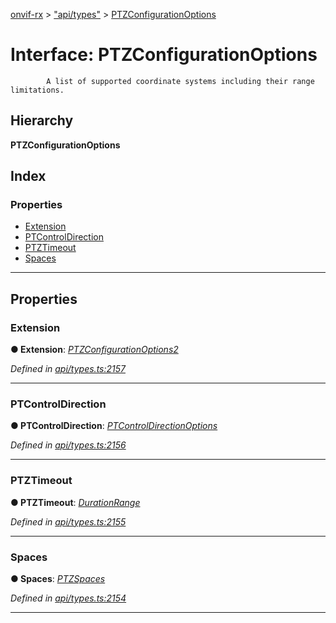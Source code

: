 [onvif-rx](../README.md) > ["api/types"](../modules/_api_types_.md) > [PTZConfigurationOptions](../interfaces/_api_types_.ptzconfigurationoptions.md)

# Interface: PTZConfigurationOptions

```
        A list of supported coordinate systems including their range limitations.
```

## Hierarchy

**PTZConfigurationOptions**

## Index

### Properties

* [Extension](_api_types_.ptzconfigurationoptions.md#extension)
* [PTControlDirection](_api_types_.ptzconfigurationoptions.md#ptcontroldirection)
* [PTZTimeout](_api_types_.ptzconfigurationoptions.md#ptztimeout)
* [Spaces](_api_types_.ptzconfigurationoptions.md#spaces)

---

## Properties

<a id="extension"></a>

###  Extension

**● Extension**: *[PTZConfigurationOptions2](_api_types_.ptzconfigurationoptions2.md)*

*Defined in [api/types.ts:2157](https://github.com/patrickmichalina/onvif-rx/blob/1596479/src/api/types.ts#L2157)*

___
<a id="ptcontroldirection"></a>

###  PTControlDirection

**● PTControlDirection**: *[PTControlDirectionOptions](_api_types_.ptcontroldirectionoptions.md)*

*Defined in [api/types.ts:2156](https://github.com/patrickmichalina/onvif-rx/blob/1596479/src/api/types.ts#L2156)*

___
<a id="ptztimeout"></a>

###  PTZTimeout

**● PTZTimeout**: *[DurationRange](_api_types_.durationrange.md)*

*Defined in [api/types.ts:2155](https://github.com/patrickmichalina/onvif-rx/blob/1596479/src/api/types.ts#L2155)*

___
<a id="spaces"></a>

###  Spaces

**● Spaces**: *[PTZSpaces](_api_types_.ptzspaces.md)*

*Defined in [api/types.ts:2154](https://github.com/patrickmichalina/onvif-rx/blob/1596479/src/api/types.ts#L2154)*

___

